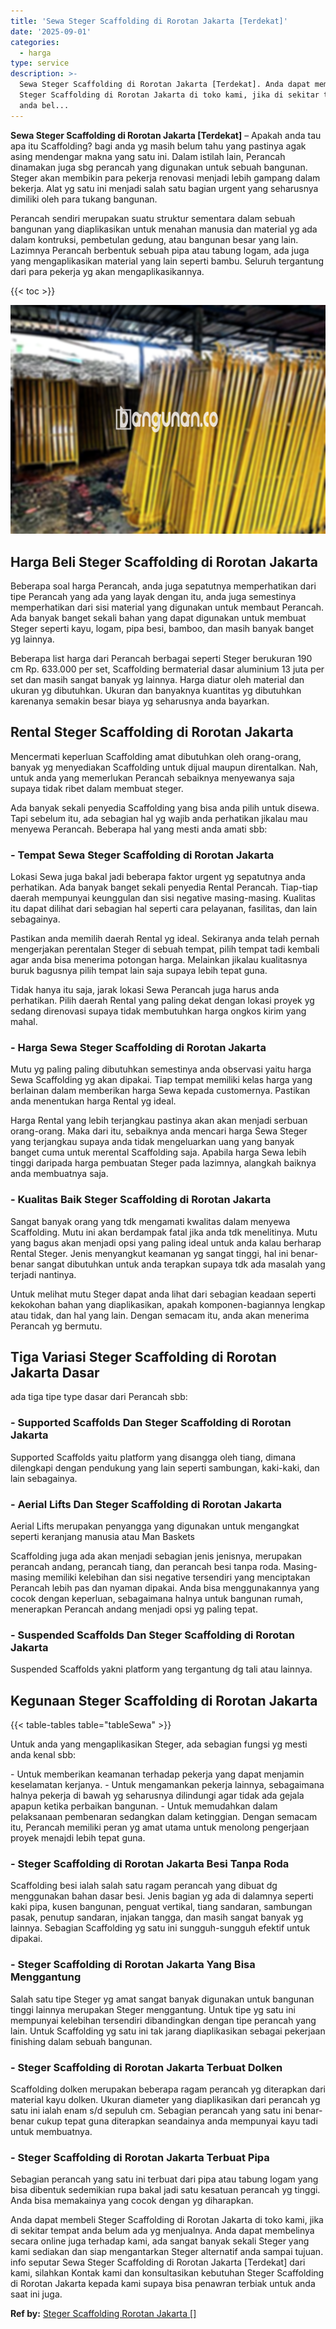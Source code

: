 ```yaml
---
title: 'Sewa Steger Scaffolding di Rorotan Jakarta [Terdekat]'
date: '2025-09-01'
categories:
  - harga
type: service
description: >-
  Sewa Steger Scaffolding di Rorotan Jakarta [Terdekat]. Anda dapat membeli
  Steger Scaffolding di Rorotan Jakarta di toko kami, jika di sekitar tempat
  anda bel...
---
```


**Sewa Steger Scaffolding di Rorotan Jakarta \[Terdekat\]** – Apakah anda tau apa itu Scaffolding? bagi anda yg masih belum tahu yang pastinya agak asing mendengar makna yang satu ini. Dalam istilah lain, Perancah dinamakan juga sbg perancah yang digunakan untuk sebuah bangunan. Steger akan membikin para pekerja renovasi menjadi lebih gampang dalam bekerja. Alat yg satu ini menjadi salah satu bagian urgent yang seharusnya dimiliki oleh para tukang bangunan.

Perancah sendiri merupakan suatu struktur sementara dalam sebuah bangunan yang diaplikasikan untuk menahan manusia dan material yg ada dalam kontruksi, pembetulan gedung, atau bangunan besar yang lain. Lazimnya Perancah berbentuk sebuah pipa atau tabung logam, ada juga yang mengaplikasikan material yang lain seperti bambu. Seluruh tergantung dari para pekerja yg akan mengaplikasikannya.

{{< toc >}}

![Sewa Steger Scaffolding di Rorotan Jakarta [Terdekat]](/images/sewa-scaffolding-steger-11.png)

## Harga Beli Steger Scaffolding di Rorotan Jakarta

Beberapa soal harga Perancah, anda juga sepatutnya memperhatikan dari tipe Perancah yang ada yang layak dengan itu, anda juga semestinya memperhatikan dari sisi material yang digunakan untuk membaut Perancah. Ada banyak banget sekali bahan yang dapat digunakan untuk membuat Steger seperti kayu, logam, pipa besi, bamboo, dan masih banyak banget yg lainnya.

Beberapa list harga dari Perancah berbagai seperti Steger berukuran 190 cm Rp. 633.000 per set, Scaffolding bermaterial dasar aluminium 13 juta per set dan masih sangat banyak yg lainnya. Harga diatur oleh material dan ukuran yg dibutuhkan. Ukuran dan banyaknya kuantitas yg dibutuhkan karenanya semakin besar biaya yg seharusnya anda bayarkan.

## Rental Steger Scaffolding di Rorotan Jakarta

Mencermati keperluan Scaffolding amat dibutuhkan oleh orang-orang, banyak yg menyediakan Scaffolding untuk dijual maupun direntalkan. Nah, untuk anda yang memerlukan Perancah sebaiknya menyewanya saja supaya tidak ribet dalam membuat steger.

Ada banyak sekali penyedia Scaffolding yang bisa anda pilih untuk disewa. Tapi sebelum itu, ada sebagian hal yg wajib anda perhatikan jikalau mau menyewa Perancah. Beberapa hal yang mesti anda amati sbb:

### \- Tempat Sewa Steger Scaffolding di Rorotan Jakarta

Lokasi Sewa juga bakal jadi beberapa faktor urgent yg sepatutnya anda perhatikan. Ada banyak banget sekali penyedia Rental Perancah. Tiap-tiap daerah mempunyai keunggulan dan sisi negative masing-masing. Kualitas itu dapat dilihat dari sebagian hal seperti cara pelayanan, fasilitas, dan lain sebagainya.

Pastikan anda memilih daerah Rental yg ideal. Sekiranya anda telah pernah mengerjakan perentalan Steger di sebuah tempat, pilih tempat tadi kembali agar anda bisa menerima potongan harga. Melainkan jikalau kualitasnya buruk bagusnya pilih tempat lain saja supaya lebih tepat guna.

Tidak hanya itu saja, jarak lokasi Sewa Perancah juga harus anda perhatikan. Pilih daerah Rental yang paling dekat dengan lokasi proyek yg sedang direnovasi supaya tidak membutuhkan harga ongkos kirim yang mahal.

### \- Harga Sewa Steger Scaffolding di Rorotan Jakarta

Mutu yg paling paling dibutuhkan semestinya anda observasi yaitu harga Sewa Scaffolding yg akan dipakai. Tiap tempat memiliki kelas harga yang berlainan dalam memberikan harga Sewa kepada customernya. Pastikan anda menentukan harga Rental yg ideal.

Harga Rental yang lebih terjangkau pastinya akan akan menjadi serbuan orang-orang. Maka dari itu, sebaiknya anda mencari harga Sewa Steger yang terjangkau supaya anda tidak mengeluarkan uang yang banyak banget cuma untuk merental Scaffolding saja. Apabila harga Sewa lebih tinggi daripada harga pembuatan Steger pada lazimnya, alangkah baiknya anda membuatnya saja.

### \- Kualitas Baik Steger Scaffolding di Rorotan Jakarta

Sangat banyak orang yang tdk mengamati kwalitas dalam menyewa Scaffolding. Mutu ini akan berdampak fatal jika anda tdk menelitinya. Mutu yang bagus akan menjadi opsi yang paling ideal untuk anda kalau berharap Rental Steger. Jenis menyangkut keamanan yg sangat tinggi, hal ini benar-benar sangat dibutuhkan untuk anda terapkan supaya tdk ada masalah yang terjadi nantinya.

Untuk melihat mutu Steger dapat anda lihat dari sebagian keadaan seperti kekokohan bahan yang diaplikasikan, apakah komponen-bagiannya lengkap atau tidak, dan hal yang lain. Dengan semacam itu, anda akan menerima Perancah yg bermutu.

## Tiga Variasi Steger Scaffolding di Rorotan Jakarta Dasar

ada tiga tipe type dasar dari Perancah sbb:

### \- Supported Scaffolds Dan Steger Scaffolding di Rorotan Jakarta

Supported Scaffolds yaitu platform yang disangga oleh tiang, dimana dilengkapi dengan pendukung yang lain seperti sambungan, kaki-kaki, dan lain sebagainya.

### \- Aerial Lifts Dan Steger Scaffolding di Rorotan Jakarta

Aerial Lifts merupakan penyangga yang digunakan untuk mengangkat seperti keranjang manusia atau Man Baskets

Scaffolding juga ada akan menjadi sebagian jenis jenisnya, merupakan perancah andang, perancah tiang, dan perancah besi tanpa roda. Masing-masing memiliki kelebihan dan sisi negative tersendiri yang menciptakan Perancah lebih pas dan nyaman dipakai. Anda bisa menggunakannya yang cocok dengan keperluan, sebagaimana halnya untuk bangunan rumah, menerapkan Perancah andang menjadi opsi yg paling tepat.

### \- Suspended Scaffolds Dan Steger Scaffolding di Rorotan Jakarta

Suspended Scaffolds yakni platform yang tergantung dg tali atau lainnya.

## Kegunaan Steger Scaffolding di Rorotan Jakarta

{{< table-tables table="tableSewa" >}}

Untuk anda yang mengaplikasikan Steger, ada sebagian fungsi yg mesti anda kenal sbb:

\- Untuk memberikan keamanan terhadap pekerja yang dapat menjamin keselamatan kerjanya. - Untuk mengamankan pekerja lainnya, sebagaimana halnya pekerja di bawah yg seharusnya dilindungi agar tidak ada gejala apapun ketika perbaikan bangunan. - Untuk memudahkan dalam pelaksanaan pembenaran sedangkan dalam ketinggian. Dengan semacam itu, Perancah memiliki peran yg amat utama untuk menolong pengerjaan proyek menajdi lebih tepat guna.

### \- Steger Scaffolding di Rorotan Jakarta Besi Tanpa Roda

Scaffolding besi ialah salah satu ragam perancah yang dibuat dg menggunakan bahan dasar besi. Jenis bagian yg ada di dalamnya seperti kaki pipa, kusen bangunan, penguat vertikal, tiang sandaran, sambungan pasak, penutup sandaran, injakan tangga, dan masih sangat banyak yg lainnya. Sebagian Scaffolding yg satu ini sungguh-sungguh efektif untuk dipakai.

### \- Steger Scaffolding di Rorotan Jakarta Yang Bisa Menggantung

Salah satu tipe Steger yg amat sangat banyak digunakan untuk bangunan tinggi lainnya merupakan Steger menggantung. Untuk tipe yg satu ini mempunyai kelebihan tersendiri dibandingkan dengan tipe perancah yang lain. Untuk Scaffolding yg satu ini tak jarang diaplikasikan sebagai pekerjaan finishing dalam sebuah bangunan.

### \- Steger Scaffolding di Rorotan Jakarta Terbuat Dolken

Scaffolding dolken merupakan beberapa ragam perancah yg diterapkan dari material kayu dolken. Ukuran diameter yang diaplikasikan dari perancah yg satu ini ialah enam s/d sepuluh cm. Sebagian perancah yang satu ini benar-benar cukup tepat guna diterapkan seandainya anda mempunyai kayu tadi untuk membuatnya.

### \- Steger Scaffolding di Rorotan Jakarta Terbuat Pipa

Sebagian perancah yang satu ini terbuat dari pipa atau tabung logam yang bisa dibentuk sedemikian rupa bakal jadi satu kesatuan perancah yg tinggi. Anda bisa memakainya yang cocok dengan yg diharapkan.

Anda dapat membeli Steger Scaffolding di Rorotan Jakarta di toko kami, jika di sekitar tempat anda belum ada yg menjualnya. Anda dapat membelinya secara online juga terhadap kami, ada sangat banyak sekali Steger yang kami sediakan dan siap mengantarkan Steger alternatif anda sampai tujuan. info seputar Sewa Steger Scaffolding di Rorotan Jakarta \[Terdekat\] dari kami, silahkan Kontak kami dan konsultasikan kebutuhan Steger Scaffolding di Rorotan Jakarta kepada kami supaya bisa penawran terbiak untuk anda saat ini juga.

**Ref by:** [Steger Scaffolding Rorotan Jakarta []](https://id.wikipedia.org/wiki/Steger)
